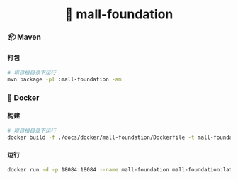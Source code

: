 <h1 align="center">🏪 mall-foundation</h1>

### 📦 Maven

#### 打包

```bash
# 项目根目录下运行
mvn package -pl :mall-foundation -am
```

### 🐳 Docker

#### 构建

```bash
# 项目根目录下运行
docker build -f ./docs/docker/mall-foundation/Dockerfile -t mall-foundation:latest .
```

#### 运行

```bash
docker run -d -p 18084:18084 --name mall-foundation mall-foundation:latest
```
